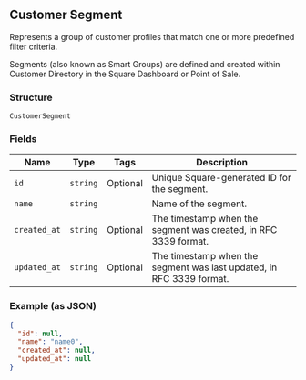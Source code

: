 ## Customer Segment

Represents a group of customer profiles that match one or more predefined filter criteria. 

Segments (also known as Smart Groups) are defined and created within Customer Directory in the Square Dashboard or Point of Sale.

### Structure

`CustomerSegment`

### Fields

| Name | Type | Tags | Description |
|  --- | --- | --- | --- |
| `id` | `string` | Optional | Unique Square-generated ID for the segment. |
| `name` | `string` |  | Name of the segment. |
| `created_at` | `string` | Optional | The timestamp when the segment was created, in RFC 3339 format. |
| `updated_at` | `string` | Optional | The timestamp when the segment was last updated, in RFC 3339 format. |

### Example (as JSON)

```json
{
  "id": null,
  "name": "name0",
  "created_at": null,
  "updated_at": null
}
```

